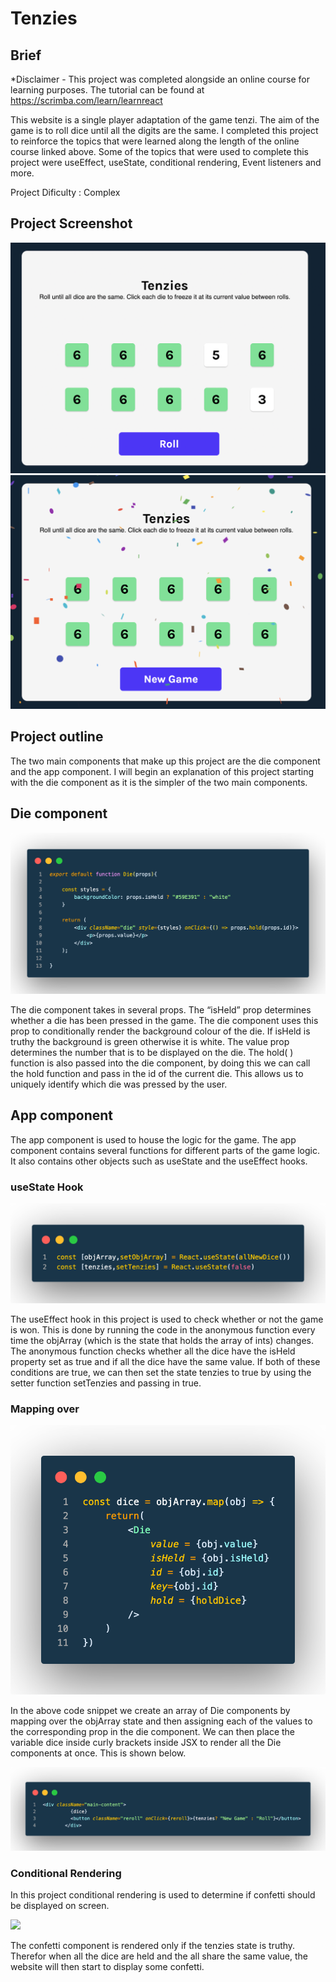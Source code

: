 # Tenzies

## Brief
*Disclaimer - This project was completed alongside an online course for learning purposes. The tutorial can be found at https://scrimba.com/learn/learnreact

This website is a single player adaptation of the game tenzi. The aim of the game is to roll dice until all the digits are the same. I completed this project to reinforce the topics that were learned along the length of the online course linked above. Some of the topics that were used to complete this project were  useEffect, useState, conditional rendering, Event listeners and more.

Project Dificulty : Complex

## Project Screenshot

![](images/tenzies~screenshot~1.png)
![](images/tenzies~screen~shot~2.png)

## Project outline

The two main components that make up this project are the die component and the app component. I will begin an explanation of this project starting with the die component as it is the simpler of the two main components.

## Die component

![](images/tenzies~die~component.png)

The die component takes in several props. The “isHeld” prop determines whether a die has been pressed in the game. The die component uses this prop to conditionally render the background colour of the die. If isHeld is truthy the background is green otherwise it is white. The value prop determines the number that is to be displayed on the die. The hold( ) function is also passed into the die component, by doing this we can call the hold function and pass in the id of the current die. This allows us to uniquely identify which die was pressed by the user.

## App component

The app component is used to house the logic for the game. The app component contains several functions for different parts of the game logic. It also contains other objects such as useState and the useEffect hooks.

### useState Hook

![](images/tenzies~useState~function.png)

The useEffect hook in this project is used to check whether or not the game is won. This is done by running the code in the anonymous function every time the objArray (which is the state that holds the array of ints) changes. The anonymous function checks whether all the dice have the isHeld property set as true and if all the dice have the same value. If both of these conditions are true, we can then set the state tenzies to true by using the setter function setTenzies and passing in true.

### Mapping over

![](images/tenzies~object~map.png)

In the above code snippet we create an array of Die components by mapping over the objArray state and then assigning each of the values to the corresponding prop in the die component. We can then place the variable dice inside curly brackets inside JSX to render all the Die components at once. This is shown below.

![](images/tenzies~variable~indside~div.png)

### Conditional Rendering
In this project conditional rendering is used to determine if confetti should be displayed on screen.

![](tenzies~conditionally~rendering~confetti.png)

The confetti component is rendered only if the tenzies state is truthy. Therefor when all the dice are held and the all share the same value, the website will then start to display some confetti.

